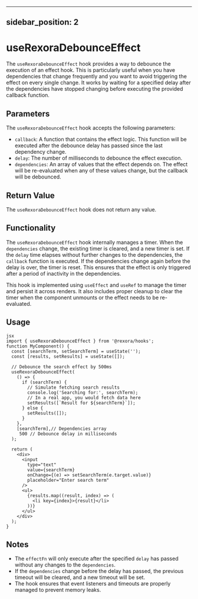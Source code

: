 
---
sidebar_position: 2
---

# useRexoraDebounceEffect

The `useRexoraDebounceEffect` hook provides a way to debounce the execution of an effect hook. This is particularly useful when you have dependencies that change frequently and you want to avoid triggering the effect on every single change. It works by waiting for a specified delay after the dependencies have stopped changing before executing the provided callback function.

## Parameters

The `useRexoraDebounceEffect` hook accepts the following parameters:

*   `callback`: A function that contains the effect logic. This function will be executed after the debounce delay has passed since the last dependency change.
*   `delay`: The number of milliseconds to debounce the effect execution.
*   `dependencies`: An array of values that the effect depends on. The effect will be re-evaluated when any of these values change, but the callback will be debounced.

## Return Value

The `useRexoraDebounceEffect` hook does not return any value.

## Functionality

The `useRexoraDebounceEffect` hook internally manages a timer. When the `dependencies` change, the existing timer is cleared, and a new timer is set. If the `delay` time elapses without further changes to the dependencies, the `callback` function is executed. If the dependencies change again before the delay is over, the timer is reset. This ensures that the effect is only triggered after a period of inactivity in the dependencies.

This hook is implemented using `useEffect` and `useRef` to manage the timer and persist it across renders. It also includes proper cleanup to clear the timer when the component unmounts or the effect needs to be re-evaluated.

## Usage
```
jsx
import { useRexoraDebounceEffect } from '@rexora/hooks'; 
function MyComponent() {
  const [searchTerm, setSearchTerm] = useState('');
  const [results, setResults] = useState([]);

  // Debounce the search effect by 500ms
  useRexoraDebounceEffect(
    () => {
      if (searchTerm) {
        // Simulate fetching search results
        console.log('Searching for:', searchTerm);
        // In a real app, you would fetch data here
        setResults([`Result for ${searchTerm}`]);
      } else {
        setResults([]);
      }
    },
    [searchTerm],// Dependencies array
     500 // Debounce delay in milliseconds
  );

  return (
    <div>
      <input
        type="text"
        value={searchTerm}
        onChange={(e) => setSearchTerm(e.target.value)}
        placeholder="Enter search term"
      />
      <ul>
        {results.map((result, index) => (
          <li key={index}>{result}</li>
        ))}
      </ul>
    </div>
  );
}
```



## Notes

- The `effectFn` will only execute after the specified `delay` has passed without any changes to the `dependencies`.
- If the `dependencies` change before the delay has passed, the previous timeout will be cleared, and a new timeout will be set.
- The hook ensures that event listeners and timeouts are properly managed to prevent memory leaks.


